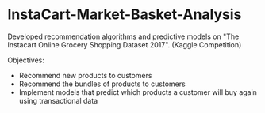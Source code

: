 # InstaCart-Market-Basket-Analysis

Developed recommendation algorithms and predictive models on "The Instacart Online Grocery Shopping Dataset 2017". (Kaggle Competition)


Objectives:
* Recommend new products to customers
* Recommend the bundles of products to customers
* Implement models that predict which products a customer will buy again using transactional data
